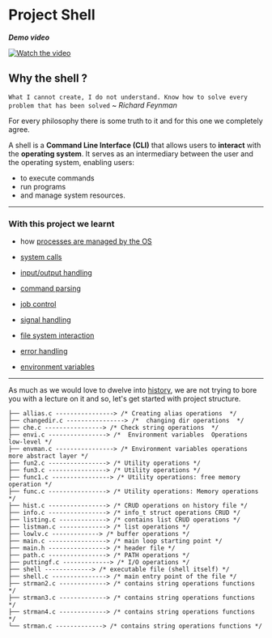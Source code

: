 # Project Shell

***Demo video***

[![Watch the video](https://img.youtube.com/vi/l0e9i8zXcIs/0.jpg)](https://www.youtube.com/watch?v=l0e9i8zXcIs)

## Why the shell ?

`What I cannot create, I do not understand.
Know how to solve every problem that has been solved` ~ *Richard Feynman*

For every philosophy there is some truth to  it and for this one we completely agree.

A shell is a **Command Line Interface (CLI)** that allows users to **interact** with the **operating system**. It serves as an intermediary between the user and the operating system, enabling users:

- to execute commands
- run programs
- and manage system resources.

----

### With this project we learnt

- how [processes are managed by the OS](https://www.geeksforgeeks.org/introduction-of-process-management/)

- [system calls](https://www.geeksforgeeks.org/introduction-of-system-call/)

- [input/output handling](https://www.geeksforgeeks.org/introduction-to-input-output-interface/)

- [command parsing](https://bito.ai/resources/c-parse-string-c-string-explained/)

- [job control](https://ftp.gnu.org/old-gnu/Manuals/glibc-2.2.3/html_chapter/libc_27.html)

- [signal handling](https://medium.com/@razika28/signals-ad83f38f80b6)

- [file system interaction](https://www.geeksforgeeks.org/basics-file-handling-c/
)
- [error handling](https://www.geeksforgeeks.org/error-handling-in-c/)

- [environment variables](https://www.cs.purdue.edu/homes/bb/cs348/www-S08/unix_path.html)

----
As much as we would love to dwelve into [history](https://developer.ibm.com/tutorials/l-linux-shells/), we are not trying to bore you with a lecture on it and so, let's get started with project structure.

```.
├── allias.c ----------------> /* Creating alias operations  */
├── changedir.c ----------------> /*  changing dir operations  */
├── che.c ----------------> /* Check string operations  */
├── envi.c ----------------> /*  Environment variables  Operations  low-level */
├── envman.c ----------------> /* Environment variables operations more abstract layer */
├── fun2.c ----------------> /* Utility operations */
├── fun3.c ----------------> /* Utility operations */
├── func1.c ----------------> /* Utility operations: free memory operation */
├── func.c ----------------> /* Utility operations: Memory operations */
├── hist.c ----------------> /* CRUD operations on history file */
├── info.c ----------------> /* info_t struct operations CRUD */
├── listing.c -------------> /* contains list CRUD operations */
├── listman.c -------------> /* list operations */
├── lowlv.c -------------> /* buffer operations */
├── main.c ----------------> /* main loop starting point */
├── main.h ----------------> /* header file */
├── path.c ----------------> /* PATH operations */
├── puttingf.c -------------> /* I/O operations */
├── shell -------------> /* executable file (shell itself) */
├── shell.c ---------------> /* main entry point of the file */
├── strman2.c -------------> /* contains string operations functions */
├── strman3.c -------------> /* contains string operations functions */
├── strman4.c -------------> /* contains string operations functions */
└── strman.c -------------> /* contains string operations functions */
```
